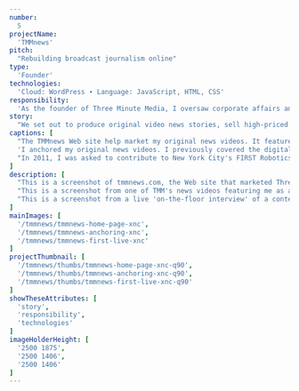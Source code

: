 ```yaml
---
number: 
  5
projectName: 
  'TMMnews'
pitch: 
  "Rebuilding broadcast journalism online"
type:
  'Founder'
technologies: 
  'Cloud: WordPress ∙ Language: JavaScript, HTML, CSS'
responsibility:
  'As the founder of Three Minute Media, I oversaw corporate affairs and platform development, including our lead developer, budget, and investor outreach.'
story:
  "We set out to produce original video news stories, sell high-priced video ads into them, then deliver the combined package to big audiences by buying up lower cost IAB ad boxes. We later built our own software (Arrow, then Slingshot)."
captions: [
  "The TMMnews Web site help market my original news videos. It featured my videos, reporter's notes, and aggregated headlines about video via a partnership with tech startup, Daylife.",
  'I anchored my original news videos. I previously covered the digital media beat for Forbes and Mergermarket. I produced over 100 news stories, ranging from exclusives to news analyses.',
  "In 2011, I was asked to contribute to New York City's FIRST Robotics Competition. I put together a volunteer team of ten media pros to broadcast a three-hour, live Internet broadcast of the event."
]
description: [
  "This is a screenshot of tmmnews.com, the Web site that marketed Three Minute Media's news videos. The header is an off-black with light blue icons. The page beneath it is broken into two columns. The left column take up two-thirds of the content area, while the column beside it takes up the rest. The top of the left column shows a news show. Beneath the show is rectangular block of content named the 'Anchor's Notebook'. It consists of a headshot and short bio about the anchor, me, and three tabs. The first tab selects notes about the current story, and the following two show headlines related to the topics found within it. The top of left content column sit two large, dark-blue boxes containing headlines for stories that the anchor's chosen to feature. Just beneath sits a slider that features recent stories. Beneath that sits a tall box containing headlines about the anchor's beat (media + technology). These headlines were aggregated through a partnership with Daylife, a New York City start-up.",
  "This is a screenshot from one of TMM's news videos featuring me as anchor. I'm in a suit and my heads are spread apart as I make a point about something or other. I look lovely.",
  "This is a screenshot from a live 'on-the-floor interview' of a contestant at the 2011 New York City FIRST Robotics Competition. Her robot sits on the table beside her as she talks into a stick microphone. TMM ran a live three-hour Internet broadcast at the event called FIRST Live!"
]
mainImages: [
  '/tmmnews/tmmnews-home-page-xnc',
  '/tmmnews/tmmnews-anchoring-xnc',
  '/tmmnews/tmmnews-first-live-xnc'
]
projectThumbnail: [
  '/tmmnews/thumbs/tmmnews-home-page-xnc-q90',
  '/tmmnews/thumbs/tmmnews-anchoring-xnc-q90',
  '/tmmnews/thumbs/tmmnews-first-live-xnc-q90'
]
showTheseAttributes: [
  'story',
  'responsibility',
  'technologies'
]
imageHolderHeight: [
  '2500 1875',
  '2500 1406',
  '2500 1406'
]
---
```

